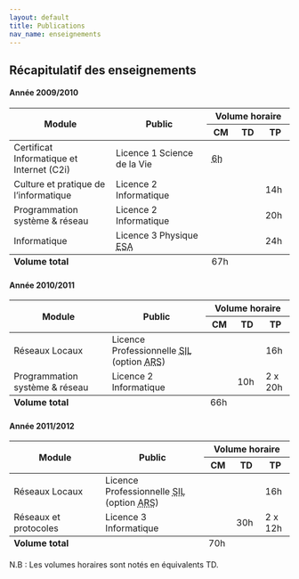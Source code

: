 ```yaml
---
layout: default
title: Publications
nav_name: enseignements
---
```


## Récapitulatif des enseignements

<h4>Ann&eacute;e 2009/2010</h4>

<table class="table striped">
<col width="260px" span="2" />
<col width="60px" span="3" />
<thead>
<tr>
<th rowspan="2">Module</th>
<th rowspan="2">Public</th>
<th colspan="3">Volume horaire</th>
</tr>
<tr>
<th>CM</th>
<th>TD</th>
<th>TP</th>
</tr>
</thead>

<tbody>
<tr>
<td>Certificat Informatique et Internet (C2i)</td>
<td>Licence 1 Science de la Vie</td>
<td class="txtcenter"><abbr title="9h &eacute;quivalents TD">6h</abbr></td>
<td>&nbsp;</td>
<td>&nbsp;</td>
</tr>
<tr>
<td>Culture et pratique de l’informatique</td>
<td>Licence 2 Informatique</td>
<td>&nbsp;</td>
<td>&nbsp;</td>
<td class="txtcenter">14h</td>
</tr>
<tr>
<td>Programmation syst&egrave;me & r&eacute;seau</td>
<td>Licence 2 Informatique</td>
<td>&nbsp;</td>
<td>&nbsp;</td>
<td class="txtcenter">20h</td>
</tr>
<tr>
<td>Informatique</td>
<td>Licence 3 Physique <abbr title="&Eacute;lectronique, Signal et Automatique">ESA</abbr></td>
<td>&nbsp;</td>
<td>&nbsp;</td>
<td class="txtcenter">24h</td>
</tr>
</tbody>
<tfoot>
<tr>
<td colspan="2" class="txtright"><strong>Volume total</strong></td>
<td colspan="3" class="txtcenter">67h</td>
</tr>
</tfoot>
</table>

<h4>Ann&eacute;e 2010/2011</h4>

<table class="table striped">
<col width="260px" span="2" />
<col width="60px" span="3" />
<thead>
<tr>
<th rowspan="2">Module</th>
<th rowspan="2">Public</th>
<th colspan="3">Volume horaire</th>
</tr>
<tr>
<th>CM</th>
<th>TD</th>
<th>TP</th>
</tr>
</thead>

<tbody>
<tr>
<td>R&eacute;seaux Locaux</td>
<td>Licence Professionnelle <abbr title="Syst&egrave;mes Informatiques et Logiciels">SIL</abbr>
(option <abbr title="Administration de Réseaux et Services">ARS</abbr>)</td>
<td>&nbsp;</td>
<td>&nbsp;</td>
<td class="txtcenter">16h</td>
</tr>
<tr>
<td>Programmation syst&egrave;me & r&eacute;seau</td>
<td>Licence 2 Informatique</td>
<td>&nbsp;</td>
<td class="txtcenter">10h</td>
<td class="txtcenter">2 x 20h</td>
</tr>
</tbody>
<tfoot>
<tr>
<td colspan="2" class="txtright"><strong>Volume total</strong></td>
<td colspan="3" class="txtcenter">66h</td>
</tr>
</tfoot>
</table>

<h4>Ann&eacute;e 2011/2012</h4>

<table class="table striped">
<col width="260px" span="2" />
<col width="60px" span="3" />
<thead>
<tr>
<th rowspan="2">Module</th>
<th rowspan="2">Public</th>
<th colspan="3">Volume horaire</th>
</tr>
<tr>
<th>CM</th>
<th>TD</th>
<th>TP</th>
</tr>
</thead>
<tbody>
<tr>
<td>R&eacute;seaux Locaux</td>
<td>Licence Professionnelle <abbr title="Syst&egrave;mes Informatiques et Logiciels">SIL</abbr>
(option <abbr title="Administration de Réseaux et Services">ARS</abbr>)</td>
<td>&nbsp;</td>
<td>&nbsp;</td>
<td class="txtcenter">16h</td>
</tr>
<tr>
<td>R&eacute;seaux et protocoles</td>
<td>Licence 3 Informatique</td>
<td>&nbsp;</td>
<td class="txtcenter">30h</td>
<td class="txtcenter">2 x 12h</td>
</tr>
</tbody>
<tfoot>
<tr>
<td colspan="2" class="txtright"><strong>Volume total</strong></td>
<td colspan="3" class="txtcenter">70h</td>
</tr>
</tfoot>
</table>

<p>N.B : Les volumes horaires sont not&eacute;s en équivalents TD.</p>
